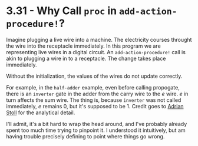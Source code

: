 # 3.31 - Why Call `proc` in `add-action-procedure!`?

Imagine plugging a live wire into a machine. The electricity courses throught the wire into the receptacle immediately. 
In this program we are representing live wires in a digital circuit. An `add-action-procedure!` call is akin to plugging a wire
in to a receptacle. The change takes place immediately. 

Without the initialization, the values of the wires do not update correctly. 

For example, in the `half-adder` example, even before calling propogate, there is an `inverter` gate in the adder from the carry wire
to the _e_ wire. _e_ in turn affects the sum wire. The thing is, because `inverter` was not called immediately, _e_ remains 0, but it's supposed to be 1. Credit goes  to [Adrian Stoll](https://adrianstoll.com/post/sicp-structure-and-interpretation-of-computer-programs-solutions/3.31.txt) for the analytical detail.

I'll admit, it's a bit hard to wrap the head around, and I've probably already spent too much time trying to pinpoint it. I understood it intuitively, but am having trouble precisely defining to point where things go wrong. 